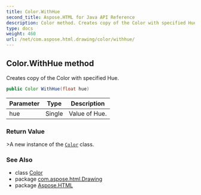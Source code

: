 ```yaml
---
title: Color.WithHue
second_title: Aspose.HTML for Java API Reference
description: Color method. Creates copy of the Color with specified Hue
type: docs
weight: 460
url: /net/com.aspose.html.drawing/color/withhue/
---
```

## Color.WithHue method

Creates copy of the Color with specified Hue.

```java
public Color WithHue(float hue)
```

| Parameter | Type | Description |
| --- | --- | --- |
| hue | Single | Value of Hue. |

### Return Value

&gt;A new instance of the [`Color`](../) class.

### See Also

* class [Color](../)
* package [com.aspose.html.Drawing](../../color/)
* package [Aspose.HTML](../../../)
